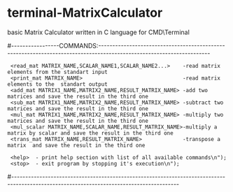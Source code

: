 # terminal-MatrixCalculator
basic Matrix Calculator written in C language for CMD\Terminal


#-----------------COMMANDS:---------------------------------------------------------------------------------------------------------------------

     <read_mat MATRIX_NAME,SCALAR_NAME1,SCALAR_NAME2...>    -read matrix elements from the standart input
     <print_mat MATRIX_NAME>                                -read matrix elements to the  standart output
     <add_mat MATRIX1_NAME,MATRIX2_NAME,RESULT_MATRIX_NAME> -add two matrices and save the result in the third one
     <sub_mat MATRIX1_NAME,MATRIX2_NAME,RESULT_MATRIX_NAME> -subtract two matrices and save the result in the third one
     <mul_mat MATRIX1_NAME,MATRIX2_NAME,RESULT_MATRIX_NAME> -multiply two matrices and save the result in the third one
     <mul_scalar MATRIX_NAME,SCALAR_NAME,RESULT_MATRIX_NAME>-multiply a matrix by scalar and save the result in the third one
     <trans_mat MATRIX_NAME,RESULT_MATRIX_NAME>             -transpose a matrix  and save the result in the third one
     
     <help>  - print help section with list of all available commands\n");
     <stop>  - exit program by stopping it's execution\n");
 #-----------------------------------------------------------------------------------------------------------------------------------------

